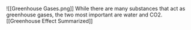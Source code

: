 ![[Greenhouse Gases.png]]
While there are many substances that act as greenhouse gases, the two most important are water and CO2.
[[Greenhouse Effect Summarized]]